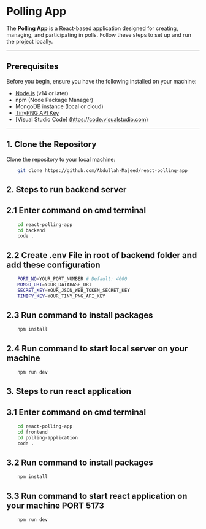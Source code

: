# Polling App

The **Polling App** is a React-based application designed for creating, managing, and participating in polls. Follow these steps to set up and run the project locally.

---

## Prerequisites

Before you begin, ensure you have the following installed on your machine:

- [Node.js](https://nodejs.org) (v14 or later)
- npm (Node Package Manager)
- MongoDB instance (local or cloud)
- [TinyPNG API Key](https://tinypng.com/developers)
- [Visual Studio Code] (https://code.visualstudio.com)

---

## 1. Clone the Repository

Clone the repository to your local machine:

```bash
    git clone https://github.com/Abdullah-Majeed/react-polling-app
```
## 2. Steps to run backend server

## 2.1 Enter command on cmd terminal
```bash
    cd react-polling-app
    cd backend
    code .
```

## 2.2 Create .env File in root of backend folder and add these configuration
```bash
    PORT_NO=YOUR_PORT_NUMBER # Default: 4000
    MONGO_URI=YOUR_DATABASE_URI
    SECRET_KEY=YOUR_JSON_WEB_TOKEN_SECRET_KEY
    TINIFY_KEY=YOUR_TINY_PNG_API_KEY
```
    
## 2.3 Run command to install packages
```bash
    npm install
```

## 2.4 Run command to start local server on your machine
```bash
    npm run dev
```

## 3. Steps to run react application

## 3.1 Enter command on cmd terminal
```bash
    cd react-polling-app
    cd frontend
    cd polling-application
    code .
```
## 3.2 Run command to install packages
```bash
    npm install
```

## 3.3 Run command to start react application on your machine PORT 5173
```bash
    npm run dev
```


